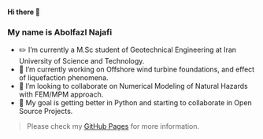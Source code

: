 #### Hi there 👋 
### My name is Abolfazl Najafi

- ✏️ I’m currently a M.Sc student of Geotechnical Engineering at Iran University of Science and Technology.
- 👷 I’m currently working on Offshore wind turbine foundations, and effect of liquefaction phenomena.
- 🌱 I’m looking to collaborate on Numerical Modeling of Natural Hazards with FEM/MPM approach.
- 🚀 My goal is getting better in Python and starting to collaborate in Open Source Projects.

> Please check my [GitHub Pages](https://najafice.github.io) for more information.
